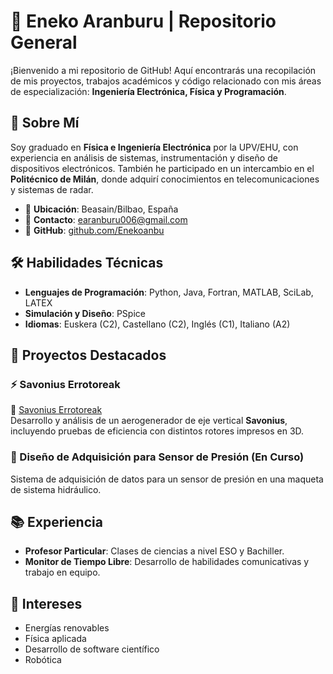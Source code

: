 # 🚀 Eneko Aranburu | Repositorio General  

¡Bienvenido a mi repositorio de GitHub! Aquí encontrarás una recopilación de mis proyectos, trabajos académicos y código relacionado con mis áreas de especialización: **Ingeniería Electrónica, Física y Programación**.  

## 📌 Sobre Mí  

Soy graduado en **Física e Ingeniería Electrónica** por la UPV/EHU, con experiencia en análisis de sistemas, instrumentación y diseño de dispositivos electrónicos. También he participado en un intercambio en el **Politécnico de Milán**, donde adquirí conocimientos en telecomunicaciones y sistemas de radar.  

- 📍 **Ubicación**: Beasain/Bilbao, España  
- 📧 **Contacto**: [earanburu006@gmail.com](mailto:earanburu006@gmail.com)  
- 🔗 **GitHub**: [github.com/Enekoanbu](https://github.com/Enekoanbu)  

## 🛠️ Habilidades Técnicas  

- **Lenguajes de Programación**: Python, Java, Fortran, MATLAB, SciLab, LATEX  
- **Simulación y Diseño**: PSpice  
- **Idiomas**: Euskera (C2), Castellano (C2), Inglés (C1), Italiano (A2)  

## 📂 Proyectos Destacados  

### ⚡ Savonius Errotoreak  
🔗 [Savonius Errotoreak](https://savonius-errotoreak.netlify.app/intro)  
Desarrollo y análisis de un aerogenerador de eje vertical **Savonius**, incluyendo pruebas de eficiencia con distintos rotores impresos en 3D.  

### 📡 Diseño de Adquisición para Sensor de Presión (En Curso)  
Sistema de adquisición de datos para un sensor de presión en una maqueta de sistema hidráulico.  

## 📚 Experiencia  

- **Profesor Particular**: Clases de ciencias a nivel ESO y Bachiller.  
- **Monitor de Tiempo Libre**: Desarrollo de habilidades comunicativas y trabajo en equipo.  

## 🚀 Intereses  

- Energías renovables  
- Física aplicada  
- Desarrollo de software científico
- Robótica

